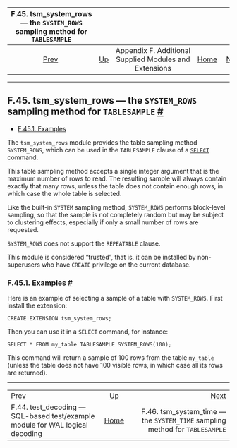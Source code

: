 <!--?xml version="1.0" encoding="UTF-8" standalone="no"?-->

|                F.45. tsm\_system\_rows — the `SYSTEM_ROWS` sampling method for `TABLESAMPLE`               |                                                                             |                                                        |                                                       |                                                                                                                |
| :--------------------------------------------------------------------------------------------------------: | :-------------------------------------------------------------------------- | :----------------------------------------------------: | ----------------------------------------------------: | -------------------------------------------------------------------------------------------------------------: |
| [Prev](test-decoding.html "F.44. test_decoding — SQL-based test/example module for WAL logical decoding")  | [Up](contrib.html "Appendix F. Additional Supplied Modules and Extensions") | Appendix F. Additional Supplied Modules and Extensions | [Home](index.html "PostgreSQL 17devel Documentation") |  [Next](tsm-system-time.html "F.46. tsm_system_time —&#xA;   the SYSTEM_TIME sampling method for TABLESAMPLE") |

***

## F.45. tsm\_system\_rows — the `SYSTEM_ROWS` sampling method for `TABLESAMPLE` [#](#TSM-SYSTEM-ROWS)

*   [F.45.1. Examples](tsm-system-rows.html#TSM-SYSTEM-ROWS-EXAMPLES)

[]()

The `tsm_system_rows` module provides the table sampling method `SYSTEM_ROWS`, which can be used in the `TABLESAMPLE` clause of a [`SELECT`](sql-select.html "SELECT") command.

This table sampling method accepts a single integer argument that is the maximum number of rows to read. The resulting sample will always contain exactly that many rows, unless the table does not contain enough rows, in which case the whole table is selected.

Like the built-in `SYSTEM` sampling method, `SYSTEM_ROWS` performs block-level sampling, so that the sample is not completely random but may be subject to clustering effects, especially if only a small number of rows are requested.

`SYSTEM_ROWS` does not support the `REPEATABLE` clause.

This module is considered “trusted”, that is, it can be installed by non-superusers who have `CREATE` privilege on the current database.

### F.45.1. Examples [#](#TSM-SYSTEM-ROWS-EXAMPLES)

Here is an example of selecting a sample of a table with `SYSTEM_ROWS`. First install the extension:

    CREATE EXTENSION tsm_system_rows;

Then you can use it in a `SELECT` command, for instance:

    SELECT * FROM my_table TABLESAMPLE SYSTEM_ROWS(100);

This command will return a sample of 100 rows from the table `my_table` (unless the table does not have 100 visible rows, in which case all its rows are returned).

***

|                                                                                                            |                                                                             |                                                                                                                |
| :--------------------------------------------------------------------------------------------------------- | :-------------------------------------------------------------------------: | -------------------------------------------------------------------------------------------------------------: |
| [Prev](test-decoding.html "F.44. test_decoding — SQL-based test/example module for WAL logical decoding")  | [Up](contrib.html "Appendix F. Additional Supplied Modules and Extensions") |  [Next](tsm-system-time.html "F.46. tsm_system_time —&#xA;   the SYSTEM_TIME sampling method for TABLESAMPLE") |
| F.44. test\_decoding — SQL-based test/example module for WAL logical decoding                              |            [Home](index.html "PostgreSQL 17devel Documentation")            |                                  F.46. tsm\_system\_time — the `SYSTEM_TIME` sampling method for `TABLESAMPLE` |
